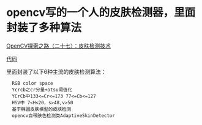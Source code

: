 # opencv写的一个人的皮肤检测器，里面封装了多种算法

[OpenCV探索之路（二十七）：皮肤检测技术](https://www.cnblogs.com/skyfsm/p/7868877.html)

[代码](https://github.com/AstarLight/skin-detector)

里面封装了以下6种主流的皮肤检测算法：

      RGB color space
      Ycrcb之cr分量+otsu阈值化
      YCrCb中133<=Cr<=173 77<=Cb<=127
      HSV中 7<H<20，s>48,v>50
      基于椭圆皮肤模型的皮肤检测
      opencv自带肤色检测类AdaptiveSkinDetector


